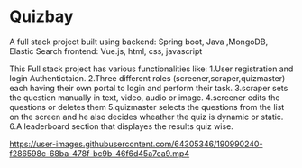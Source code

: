 # Quizbay
A full stack project built using
backend: Spring boot, Java ,MongoDB, Elastic Search
frontend: Vue.js, html, css, javascript

This Full stack project has various functionalities like:
1.User registration and login Authentictaion.
2.Three different roles (screener,scraper,quizmaster) each having their own portal to login and perform their task. 
3.scraper sets the question manually in text, video, audio or image.
4.screener edits the questions or deletes them
5.quizmaster selects the questions from the list on the screen and he also decides wheather the quiz is dynamic or static.
6.A leaderboard section that displayes the results  quiz wise.


https://user-images.githubusercontent.com/64305346/190990240-f286598c-68ba-478f-bc9b-46f6d45a7ca9.mp4

